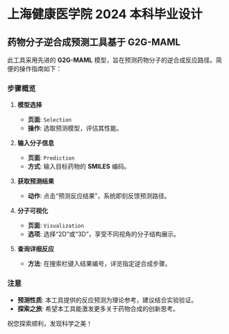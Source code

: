 # 上海健康医学院 2024 本科毕业设计
## 药物分子逆合成预测工具基于 G2G-MAML

此工具采用先进的 **G2G-MAML** 模型，旨在预测药物分子的逆合成反应路径。简便的操作指南如下：

### 步骤概览
1. **模型选择**  
   - **页面**: `Selection`  
   - **操作**: 选取预测模型，评估其性能。

2. **输入分子信息**  
   - **页面**: `Prediction`  
   - **方式**: 输入目标药物的 **SMILES** 编码。

3. **获取预测结果**  
   - **动作**: 点击“预测反应结果”，系统即刻反馈预测路径。

4. **分子可视化**  
   - **页面**: `Visualization`  
   - **选项**: 选择“2D”或“3D”，享受不同视角的分子结构展示。

5. **查询详细反应**  
   - **方法**: 在搜索栏键入结果编号，详览指定逆合成步骤。

### 注意
- **预测性质**: 本工具提供的反应预测为理论参考，建议结合实验验证。
- **探索之旅**: 希望本工具能激发更多关于药物合成的创新思考。

祝您探索顺利，发现科学之美！
